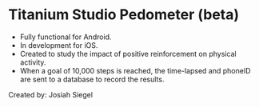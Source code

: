 Titanium Studio Pedometer (beta)
===================================================
- Fully functional for Android.
- In development for iOS.
- Created to study the impact of positive reinforcement on physical activity.
- When a goal of 10,000 steps is reached, the time-lapsed and phoneID are sent to a database to record the results.

Created by: Josiah Siegel
